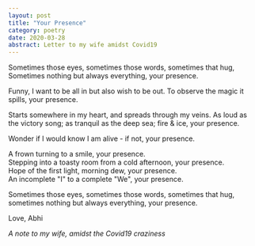 ```yaml
---
layout: post
title: "Your Presence"
category: poetry
date: 2020-03-28
abstract: Letter to my wife amidst Covid19
---
```


Sometimes those eyes, sometimes those words, sometimes that hug, Sometimes nothing but always everything, your presence.  

Funny, I want to be all in but also wish to be out. To observe the magic it spills, your presence.  

Starts somewhere in my heart, and spreads through my veins. As loud as the victory song; as tranquil as the deep sea; fire & ice, your presence.  

Wonder if I would know I am alive - if not, your presence.  

A frown turning to a smile, your presence.  
Stepping into a toasty room from a cold afternoon, your presence.  
Hope of the first light, morning dew, your presence.  
An incomplete "I" to a complete "We", your presence.  

Sometimes those eyes, sometimes those words, sometimes that hug, sometimes nothing but always everything, your presence.  

Love, 
Abhi

_A note to my wife, amidst the Covid19 craziness_